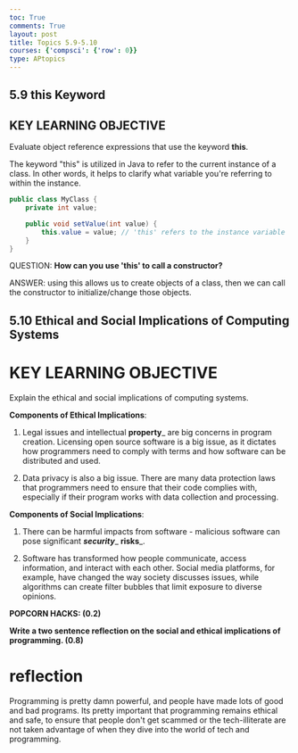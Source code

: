 ```yaml
---
toc: True
comments: True
layout: post
title: Topics 5.9-5.10
courses: {'compsci': {'row': 0}}
type: APtopics
---
```


## 5.9 this Keyword

## KEY LEARNING OBJECTIVE

Evaluate object reference expressions that use the keyword **this**.

The keyword "this" is utilized in Java to refer to the current instance of a class. In other words, it helps to clarify what variable you're referring to within the instance.


```java
public class MyClass {
    private int value;

    public void setValue(int value) {
        this.value = value; // 'this' refers to the instance variable
    }
}

```

QUESTION: **How can you use 'this' to call a constructor?**

ANSWER: using this allows us to create objects of a class, then we can call the constructor to initialize/change those objects. 

## 5.10 Ethical and Social Implications of Computing Systems

# KEY LEARNING OBJECTIVE

Explain the ethical and social implications of computing systems.

**Components of Ethical Implications**:

1. Legal issues and intellectual __property___ are big concerns in program creation. Licensing open source software is a big issue, as it dictates how programmers need to comply with terms and how software can be distributed and used.


2. Data privacy is also a big issue. There are many data protection laws that programmers need to ensure that their code complies with, especially if their program works with data collection and processing.

**Components of Social Implications**:

1. There can be harmful impacts from software - malicious software can pose significant ___security____ ____risks_____.


2. Software has transformed how people communicate, access information, and interact with each other. Social media platforms, for example, have changed the way society discusses issues, while algorithms can create filter bubbles that limit exposure to diverse opinions.

**POPCORN HACKS: (0.2)**

**Write a two sentence reflection on the social and ethical implications of programming. (0.8)**

# reflection 
Programming is pretty damn powerful, and people have made lots of good and bad programs. Its pretty important that programming remains ethical and safe, to 
ensure that people don't get scammed or the tech-illiterate are not taken advantage of when they dive into the world of tech and programming. 

